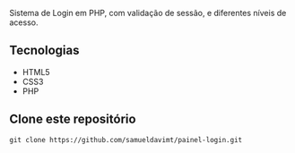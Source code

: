 Sistema de Login em PHP, com validação de sessão, e diferentes níveis de acesso.

## Tecnologias

* HTML5
* CSS3
* PHP

## Clone este repositório

```
git clone https://github.com/samueldavimt/painel-login.git
```
